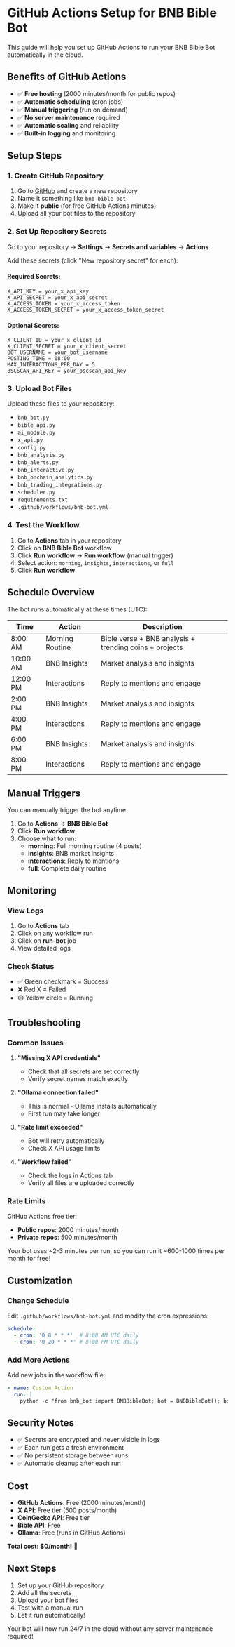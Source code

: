# GitHub Actions Setup for BNB Bible Bot

This guide will help you set up GitHub Actions to run your BNB Bible Bot automatically in the cloud.

## Benefits of GitHub Actions

- ✅ **Free hosting** (2000 minutes/month for public repos)
- ✅ **Automatic scheduling** (cron jobs)
- ✅ **Manual triggering** (run on demand)
- ✅ **No server maintenance** required
- ✅ **Automatic scaling** and reliability
- ✅ **Built-in logging** and monitoring

## Setup Steps

### 1. Create GitHub Repository

1. Go to [GitHub](https://github.com) and create a new repository
2. Name it something like `bnb-bible-bot`
3. Make it **public** (for free GitHub Actions minutes)
4. Upload all your bot files to the repository

### 2. Set Up Repository Secrets

Go to your repository → **Settings** → **Secrets and variables** → **Actions**

Add these secrets (click "New repository secret" for each):

#### Required Secrets:
```
X_API_KEY = your_x_api_key
X_API_SECRET = your_x_api_secret
X_ACCESS_TOKEN = your_x_access_token
X_ACCESS_TOKEN_SECRET = your_x_access_token_secret
```

#### Optional Secrets:
```
X_CLIENT_ID = your_x_client_id
X_CLIENT_SECRET = your_x_client_secret
BOT_USERNAME = your_bot_username
POSTING_TIME = 08:00
MAX_INTERACTIONS_PER_DAY = 5
BSCSCAN_API_KEY = your_bscscan_api_key
```

### 3. Upload Bot Files

Upload these files to your repository:
- `bnb_bot.py`
- `bible_api.py`
- `ai_module.py`
- `x_api.py`
- `config.py`
- `bnb_analysis.py`
- `bnb_alerts.py`
- `bnb_interactive.py`
- `bnb_onchain_analytics.py`
- `bnb_trading_integrations.py`
- `scheduler.py`
- `requirements.txt`
- `.github/workflows/bnb-bot.yml`

### 4. Test the Workflow

1. Go to **Actions** tab in your repository
2. Click on **BNB Bible Bot** workflow
3. Click **Run workflow** → **Run workflow** (manual trigger)
4. Select action: `morning`, `insights`, `interactions`, or `full`
5. Click **Run workflow**

## Schedule Overview

The bot runs automatically at these times (UTC):

| Time | Action | Description |
|------|--------|-------------|
| 8:00 AM | Morning Routine | Bible verse + BNB analysis + trending coins + projects |
| 10:00 AM | BNB Insights | Market analysis and insights |
| 12:00 PM | Interactions | Reply to mentions and engage |
| 2:00 PM | BNB Insights | Market analysis and insights |
| 4:00 PM | Interactions | Reply to mentions and engage |
| 6:00 PM | BNB Insights | Market analysis and insights |
| 8:00 PM | Interactions | Reply to mentions and engage |

## Manual Triggers

You can manually trigger the bot anytime:

1. Go to **Actions** → **BNB Bible Bot**
2. Click **Run workflow**
3. Choose what to run:
   - **morning**: Full morning routine (4 posts)
   - **insights**: BNB market insights
   - **interactions**: Reply to mentions
   - **full**: Complete daily routine

## Monitoring

### View Logs
1. Go to **Actions** tab
2. Click on any workflow run
3. Click on **run-bot** job
4. View detailed logs

### Check Status
- ✅ Green checkmark = Success
- ❌ Red X = Failed
- 🟡 Yellow circle = Running

## Troubleshooting

### Common Issues

1. **"Missing X API credentials"**
   - Check that all secrets are set correctly
   - Verify secret names match exactly

2. **"Ollama connection failed"**
   - This is normal - Ollama installs automatically
   - First run may take longer

3. **"Rate limit exceeded"**
   - Bot will retry automatically
   - Check X API usage limits

4. **"Workflow failed"**
   - Check the logs in Actions tab
   - Verify all files are uploaded correctly

### Rate Limits

GitHub Actions free tier:
- **Public repos**: 2000 minutes/month
- **Private repos**: 500 minutes/month

Your bot uses ~2-3 minutes per run, so you can run it ~600-1000 times per month for free!

## Customization

### Change Schedule
Edit `.github/workflows/bnb-bot.yml` and modify the cron expressions:

```yaml
schedule:
  - cron: '0 8 * * *'  # 8:00 AM UTC daily
  - cron: '0 20 * * *' # 8:00 PM UTC daily
```

### Add More Actions
Add new jobs in the workflow file:

```yaml
- name: Custom Action
  run: |
    python -c "from bnb_bot import BNBBibleBot; bot = BNBBibleBot(); bot.custom_function()"
```

## Security Notes

- ✅ Secrets are encrypted and never visible in logs
- ✅ Each run gets a fresh environment
- ✅ No persistent storage between runs
- ✅ Automatic cleanup after each run

## Cost

- **GitHub Actions**: Free (2000 minutes/month)
- **X API**: Free tier (500 posts/month)
- **CoinGecko API**: Free tier
- **Bible API**: Free
- **Ollama**: Free (runs in GitHub Actions)

**Total cost: $0/month!** 🎉

## Next Steps

1. Set up your GitHub repository
2. Add all the secrets
3. Upload your bot files
4. Test with a manual run
5. Let it run automatically!

Your bot will now run 24/7 in the cloud without any server maintenance required!
